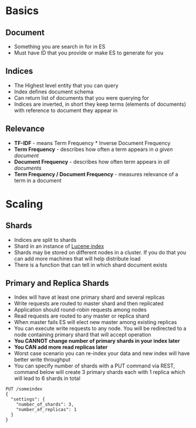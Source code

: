 # Basics
## Document
 - Something you are search in for in ES
 - Must have ID that you provide or make ES to generate for you

## Indices
 - The Highest level entity that you can query
 - Index defines document schema
 - Can return list of documents that you were querying for
 - Indices are inverted, in short they keep terms (elements of documents) with reference to document they appear in

## Relevance
 - **TF-IDF** - means Term Frequency * Inverse Document Frequency
 - **Term Frequency** - describes how often a term appears in _a given document_
 - **Document Frequency** - describes how often term appears in _all documents_
 - **Term Frequency / Document Frequency** - measures relevance of a term in a document

# Scaling
## Shards
 - Indices are split to shards
 - Shard in an instance of [Lucene index](https://lucene.apache.org/)
 - Shards may be stored on different nodes in a cluster. If you do that you can add more machines that will help distribute load
 - There is a function that can tell in which shard document exists

## Primary and Replica Shards
 - Index will have at least one primary shard and several replicas
 - Write requests are routed to master shard and then replicated
 - Application should round-robin requests among nodes
 - Read requests are routed to any master or replica shard
 - When master fails ES will elect new master among existing replicas
 - You can execute write requests to any node. You will be redirected to a node containing primary shard that will accept operation
 - **You CANNOT change number of primary shards in your index later**
 - **You CAN add more read replicas later**
 - Worst case scenario you can re-index your data and new index will have better write throughput
 - You can specify number of shards with a PUT command via REST, command below will create 3 primary shards
each with 1 replica which will lead to 6 shards in total
```
PUT /someindex 
{
  "settings": {
    "number_of_shards": 3,
    "number_of_replicas": 1
  }
}
```



